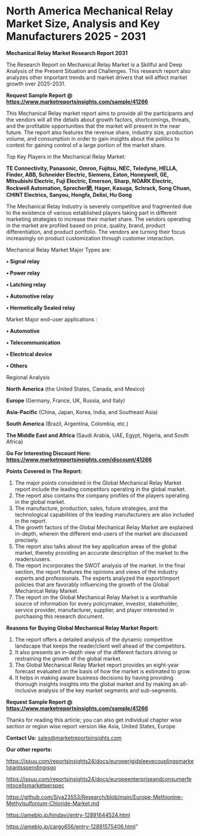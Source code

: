 # North America Mechanical Relay Market Size, Analysis and Key Manufacturers 2025 - 2031

<strong>Mechanical Relay Market Research Report 2031</strong>

The Research Report on Mechanical Relay Market is a Skillful and Deep Analysis of the Present Situation and Challenges. This research report also analyzes other important trends and market drivers that will affect market growth over 2025-2031.

<strong>Request Sample Report @ <a href=https://www.marketreportsinsights.com/sample/41266>https://www.marketreportsinsights.com/sample/41266</a></strong>

This Mechanical Relay market report aims to provide all the participants and the vendors will all the details about growth factors, shortcomings, threats, and the profitable opportunities that the market will present in the near future. The report also features the revenue share, industry size, production volume, and consumption in order to gain insights about the politics to contest for gaining control of a large portion of the market share.

Top Key Players in the Mechanical Relay Market:

<strong>TE Connectivity, Panasonic, Omron, Fujitsu, NEC, Teledyne, HELLA, Finder, ABB, Schneider Electric, Siemens, Eaton, Honeywell, GE, Mitsubishi Electric, Fuji Electric, Emerson, Sharp, NOARK Electric, Rockwell Automation, Sprecher䧈, Hager, Kasuga, Schrack, Song Chuan, CHINT Electrics, Sanyou, Hongfa, Delixi, Hu Gong</strong>

The Mechanical Relay Industry is severely competitive and fragmented due to the existence of various established players taking part in different marketing strategies to increase their market share. The vendors operating in the market are profiled based on price, quality, brand, product differentiation, and product portfolio. The vendors are turning their focus increasingly on product customization through customer interaction.

Mechanical Relay Market Major Types are:

<strong>•  Signal relay

•  Power relay

•  Latching relay

•  Automotive relay

•  Hermetically Sealed relay</strong>

Market Major end-user applications :

<strong>•  Automotive

•  Telecommunication

•  Electrical device

•  Others</strong>

Regional Analysis

</u><strong><b>North America</b></strong> (the United States, Canada, and Mexico)

<strong><b>Europe </b></strong>(Germany, France, UK, Russia, and Italy)

<strong><b>Asia-Pacific</b></strong> (China, Japan, Korea, India, and Southeast Asia)

<strong><b>South America</b></strong> (Brazil, Argentina, Colombia, etc.)

<strong><b>The Middle East and Africa</b></strong> (Saudi Arabia, UAE, Egypt, Nigeria, and South Africa)

<strong>Go For Interesting Discount Here: <a href=https://www.marketreportsinsights.com/discount/41266>https://www.marketreportsinsights.com/discount/41266</a></strong>

<strong>Points Covered in The Report:</strong>
<ol>
  <li>The major points considered in the Global Mechanical Relay Market report include the leading competitors operating in the global market.</li>
  <li>The report also contains the company profiles of the players operating in the global market.</li>
  <li>The manufacture, production, sales, future strategies, and the technological capabilities of the leading manufacturers are also included in the report.</li>
  <li>The growth factors of the Global Mechanical Relay Market are explained in-depth, wherein the different end-users of the market are discussed precisely.</li>
  <li>The report also talks about the key application areas of the global market, thereby providing an accurate description of the market to the readers/users.</li>
  <li>The report incorporates the SWOT analysis of the market. In the final section, the report features the opinions and views of the industry experts and professionals. The experts analyzed the export/import policies that are favorably influencing the growth of the Global Mechanical Relay Market.</li>
  <li>The report on the Global Mechanical Relay Market is a worthwhile source of information for every policymaker, investor, stakeholder, service provider, manufacturer, supplier, and player interested in purchasing this research document.</li>
</ol>
<strong>Reasons for Buying Global Mechanical Relay Market Report:</strong>

<ol>
  <li>The report offers a detailed analysis of the dynamic competitive landscape that keeps the reader/client well ahead of the competitors.</li>
  <li>It also presents an in-depth view of the different factors driving or restraining the growth of the global market.</li>
  <li>The Global Mechanical Relay Market report provides an eight-year forecast evaluated on the basis of how the market is estimated to grow.</li>
  <li>It helps in making aware business decisions by having providing thorough insights insights into the global market and by making an all-inclusive analysis of the key market segments and sub-segments.</li>
</ol>
<strong>Request Sample Report @ <a href=https://www.marketreportsinsights.com/sample/41266>https://www.marketreportsinsights.com/sample/41266</a></strong>


Thanks for reading this article; you can also get individual chapter wise section or region wise report version like Asia, United States, Europe.

<strong>Contact Us:</strong>
sales@marketreportsinsights.com

<strong>Our other reports:</strong>

<a href=https://issuu.com/reportsinsights24/docs/europerigidsleevecouplingsmarketgiantsspendingisgo>https://issuu.com/reportsinsights24/docs/europerigidsleevecouplingsmarketgiantsspendingisgo</a>

<a href=https://issuu.com/reportsinsights24/docs/europeenterpriseandconsumerfemtocellsmarketperspec>https://issuu.com/reportsinsights24/docs/europeenterpriseandconsumerfemtocellsmarketperspec</a>

<a href=https://github.com/Siya23553/Research/blob/main/Europe-Methionine-Methylsulfonium-Chloride-Market.md>https://github.com/Siya23553/Research/blob/main/Europe-Methionine-Methylsulfonium-Chloride-Market.md</a>

<a href=https://ameblo.jp/hindavi/entry-12891644524.html>https://ameblo.jp/hindavi/entry-12891644524.html</a>

<a href=https://ameblo.jp/cargo656/entry-12891575406.html>https://ameblo.jp/cargo656/entry-12891575406.html</a>"
